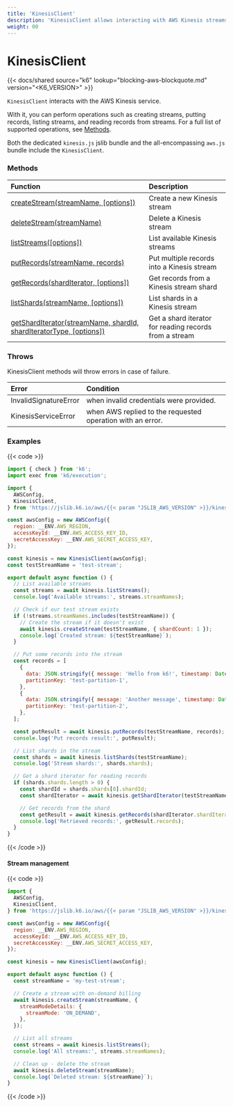 ```yaml
---
title: 'KinesisClient'
description: 'KinesisClient allows interacting with AWS Kinesis streams'
weight: 00
---
```


# KinesisClient

{{< docs/shared source="k6" lookup="blocking-aws-blockquote.md" version="<K6_VERSION>" >}}

`KinesisClient` interacts with the AWS Kinesis service.

With it, you can perform operations such as creating streams, putting records, listing streams, and reading records from streams. For a full list of supported operations, see [Methods](#methods).

Both the dedicated `kinesis.js` jslib bundle and the all-encompassing `aws.js` bundle include the `KinesisClient`.

### Methods

| Function                                                                                                                                                                | Description                                            |
| :---------------------------------------------------------------------------------------------------------------------------------------------------------------------- | :----------------------------------------------------- |
| [createStream(streamName, [options])](https://grafana.com/docs/k6/<K6_VERSION>/javascript-api/jslib/aws/kinesisclient/createstream)                                     | Create a new Kinesis stream                            |
| [deleteStream(streamName)](https://grafana.com/docs/k6/<K6_VERSION>/javascript-api/jslib/aws/kinesisclient/deletestream)                                                | Delete a Kinesis stream                                |
| [listStreams([options])](https://grafana.com/docs/k6/<K6_VERSION>/javascript-api/jslib/aws/kinesisclient/liststreams)                                                   | List available Kinesis streams                         |
| [putRecords(streamName, records)](https://grafana.com/docs/k6/<K6_VERSION>/javascript-api/jslib/aws/kinesisclient/putrecords)                                           | Put multiple records into a Kinesis stream             |
| [getRecords(shardIterator, [options])](https://grafana.com/docs/k6/<K6_VERSION>/javascript-api/jslib/aws/kinesisclient/getrecords)                                      | Get records from a Kinesis stream shard                |
| [listShards(streamName, [options])](https://grafana.com/docs/k6/<K6_VERSION>/javascript-api/jslib/aws/kinesisclient/listshards)                                         | List shards in a Kinesis stream                        |
| [getShardIterator(streamName, shardId, shardIteratorType, [options])](https://grafana.com/docs/k6/<K6_VERSION>/javascript-api/jslib/aws/kinesisclient/getsharditerator) | Get a shard iterator for reading records from a stream |

### Throws

KinesisClient methods will throw errors in case of failure.

| Error                 | Condition                                                  |
| :-------------------- | :--------------------------------------------------------- |
| InvalidSignatureError | when invalid credentials were provided.                    |
| KinesisServiceError   | when AWS replied to the requested operation with an error. |

### Examples

{{< code >}}

<!-- md-k6:skip -->

```javascript
import { check } from 'k6';
import exec from 'k6/execution';

import {
  AWSConfig,
  KinesisClient,
} from 'https://jslib.k6.io/aws/{{< param "JSLIB_AWS_VERSION" >}}/kinesis.js';

const awsConfig = new AWSConfig({
  region: __ENV.AWS_REGION,
  accessKeyId: __ENV.AWS_ACCESS_KEY_ID,
  secretAccessKey: __ENV.AWS_SECRET_ACCESS_KEY,
});

const kinesis = new KinesisClient(awsConfig);
const testStreamName = 'test-stream';

export default async function () {
  // List available streams
  const streams = await kinesis.listStreams();
  console.log('Available streams:', streams.streamNames);

  // Check if our test stream exists
  if (!streams.streamNames.includes(testStreamName)) {
    // Create the stream if it doesn't exist
    await kinesis.createStream(testStreamName, { shardCount: 1 });
    console.log(`Created stream: ${testStreamName}`);
  }

  // Put some records into the stream
  const records = [
    {
      data: JSON.stringify({ message: 'Hello from k6!', timestamp: Date.now() }),
      partitionKey: 'test-partition-1',
    },
    {
      data: JSON.stringify({ message: 'Another message', timestamp: Date.now() }),
      partitionKey: 'test-partition-2',
    },
  ];

  const putResult = await kinesis.putRecords(testStreamName, records);
  console.log('Put records result:', putResult);

  // List shards in the stream
  const shards = await kinesis.listShards(testStreamName);
  console.log('Stream shards:', shards.shards);

  // Get a shard iterator for reading records
  if (shards.shards.length > 0) {
    const shardId = shards.shards[0].shardId;
    const shardIterator = await kinesis.getShardIterator(testStreamName, shardId, 'TRIM_HORIZON');

    // Get records from the shard
    const getResult = await kinesis.getRecords(shardIterator.shardIterator);
    console.log('Retrieved records:', getResult.records);
  }
}
```

{{< /code >}}

#### Stream management

{{< code >}}

<!-- md-k6:skip -->

```javascript
import {
  AWSConfig,
  KinesisClient,
} from 'https://jslib.k6.io/aws/{{< param "JSLIB_AWS_VERSION" >}}/kinesis.js';

const awsConfig = new AWSConfig({
  region: __ENV.AWS_REGION,
  accessKeyId: __ENV.AWS_ACCESS_KEY_ID,
  secretAccessKey: __ENV.AWS_SECRET_ACCESS_KEY,
});

const kinesis = new KinesisClient(awsConfig);

export default async function () {
  const streamName = 'my-test-stream';

  // Create a stream with on-demand billing
  await kinesis.createStream(streamName, {
    streamModeDetails: {
      streamMode: 'ON_DEMAND',
    },
  });

  // List all streams
  const streams = await kinesis.listStreams();
  console.log('All streams:', streams.streamNames);

  // Clean up - delete the stream
  await kinesis.deleteStream(streamName);
  console.log(`Deleted stream: ${streamName}`);
}
```

{{< /code >}}

